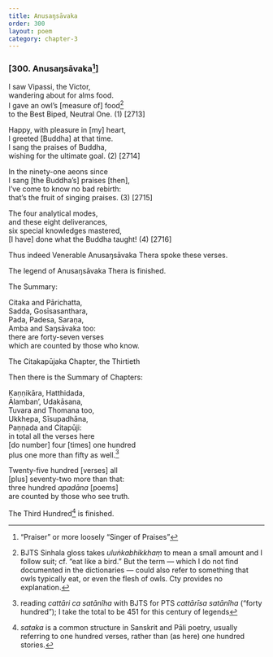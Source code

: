 ```yaml
---
title: Anusaŋsāvaka
order: 300
layout: poem
category: chapter-3
---
```


### \[300. Anusaŋsāvaka[^1]\]

I saw Vipassi, the Victor,  
wandering about for alms food.  
I gave an owl’s \[measure of\] food[^2]  
to the Best Biped, Neutral One. (1) \[2713\]

Happy, with pleasure in \[my\] heart,  
I greeted \[Buddha\] at that time.  
I sang the praises of Buddha,  
wishing for the ultimate goal. (2) \[2714\]

In the ninety-one aeons since  
I sang \[the Buddha’s\] praises \[then\],  
I’ve come to know no bad rebirth:  
that’s the fruit of singing praises. (3) \[2715\]

The four analytical modes,  
and these eight deliverances,  
six special knowledges mastered,  
\[I have\] done what the Buddha taught! (4) \[2716\]

Thus indeed Venerable Anusaŋsāvaka Thera spoke these verses.

The legend of Anusaŋsāvaka Thera is finished.

The Summary:

Citaka and Pārichatta,  
Sadda, Gosīsasanthara,  
Pada, Padesa, Saraṇa,  
Amba and Saŋsāvaka too:  
there are forty-seven verses  
which are counted by those who know.

The Citakapūjaka Chapter, the Thirtieth

Then there is the Summary of Chapters:

Kaṇṇikāra, Hatthidada,  
Ālamban’, Udakāsana,  
Tuvara and Thomana too,  
Ukkhepa, Sīsupadhāna,  
Paṇṇada and Citapūji:  
in total all the verses here  
\[do number\] four \[times\] one hundred  
plus one more than fifty as well.[^3]

Twenty-five hundred \[verses\] all  
\[plus\] seventy-two more than that:  
three hundred *apadāna* \[poems\]  
are counted by those who see truth.

The Third Hundred[^4] is finished.

[^1]: “Praiser” or more loosely “Singer of Praises”

[^2]: BJTS Sinhala gloss takes *uluṅkabhikkhaṃ* to mean a small amount and I follow suit; cf. “eat like a bird.” But the term — which I do not find documented in the dictionaries — could also refer to something that owls typically eat, or even the flesh of owls. Cty provides no explanation.

[^3]: reading *cattāri ca satānîha* with BJTS for PTS *cattārīsa satānîha* (“forty hundred”); I take the total to be 451 for this century of legends

[^4]: *sataka* is a common structure in Sanskrit and Pāli poetry, usually referring to one hundred verses, rather than (as here) one hundred stories.
